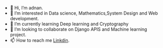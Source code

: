 - 👋 Hi, I’m adnan.
- 👀 I’m interested in Data science, Mathematics,System Design and Web development.
- 🌱 I’m currently learning Deep learning and Cryptography
- 💞️ I’m looking to collaborate on Django APIS and Machine learning project. 
- 📫 How to reach me [Linkdin](https://www.linkedin.com/in/adnan-shaikh-a66b52209).

<!---
adnan2232/adnan2232 is a ✨ special ✨ repository because its `README.md` (this file) appears on your GitHub profile.
You can click the Preview link to take a look at your changes.
--->
